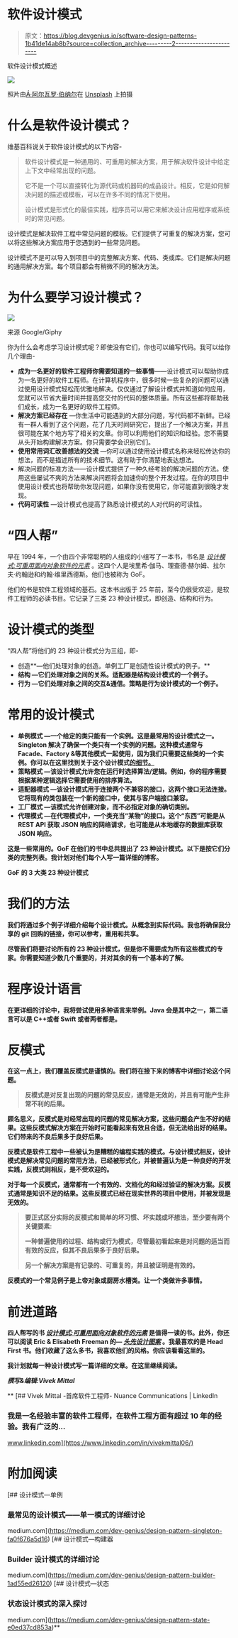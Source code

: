 # 软件设计模式

> 原文：<https://blog.devgenius.io/software-design-patterns-1b41de14ab8b?source=collection_archive---------2----------------------->

软件设计模式概述

![](img/557ada5584ff2cbaf02cadd554fd60b3.png)

照片由[Á·阿尔瓦罗·伯纳尔](https://unsplash.com/@abn?utm_source=medium&utm_medium=referral)在 [Unsplash](https://unsplash.com?utm_source=medium&utm_medium=referral) 上拍摄

# 什么是软件设计模式？

维基百科说关于软件设计模式的以下内容-

> 软件设计模式是一种通用的、可重用的解决方案，用于解决软件设计中给定上下文中经常出现的问题。
> 
> 它不是一个可以直接转化为源代码或机器码的成品设计。相反，它是如何解决问题的描述或模板，可以在许多不同的情况下使用。
> 
> 设计模式是形式化的最佳实践，程序员可以用它来解决设计应用程序或系统时的常见问题。

设计模式是解决软件工程中常见问题的模板。它们提供了可重复的解决方案，您可以将这些解决方案应用于您遇到的一些常见问题。

设计模式不是可以导入到项目中的完整解决方案、代码、类或库。它们是解决问题的通用解决方案。每个项目都会有稍微不同的解决方法。

# 为什么要学习设计模式？

![](img/f32763ec9247b73e2dfa5530e91a455d.png)

来源 Google/Giphy

你为什么会考虑学习设计模式呢？即使没有它们，你也可以编写代码。我可以给你几个理由-

*   **成为一名更好的软件工程师你需要知道的一些事情**——设计模式可以帮助你成为一名更好的软件工程师。在计算机程序中，很多时候一些复杂的问题可以通过使用设计模式轻松而优雅地解决。仅仅通过了解设计模式并知道如何应用，您就可以节省大量时间并提高您交付的代码的整体质量。所有这些都将帮助我们成长，成为一名更好的软件工程师。
*   **解决方案已经存在** —你生活中可能遇到的大部分问题，写代码都不新鲜。已经有一群人看到了这个问题，花了几天时间研究它，提出了一个解决方案，并且很可能在某个地方写了相关的文章。你可以利用他们的知识和经验。您不需要从头开始构建解决方案。你只需要学会识别它们。
*   **使用常用词汇改善想法的交流** —你可以通过使用设计模式名称来轻松传达你的想法，而不是描述所有的技术细节。这有助于你清楚地表达想法。
*   解决问题的标准方法——设计模式提供了一种久经考验的解决问题的方法。使用这些屡试不爽的方法来解决问题将会加速你的整个开发过程。在你的项目中使用设计模式也将帮助你发现问题，如果你没有使用它，你可能直到很晚才发现。
*   **代码可读性** —设计模式也提高了熟悉设计模式的人对代码的可读性。

# “四人帮”

早在 1994 年，一个由四个非常聪明的人组成的小组写了一本书，书名是 [*设计模式:可重用面向对象软件的元素*](https://amzn.to/3pq309a) 。这四个人是埃里希·伽马、理查德·赫尔姆、拉尔夫·约翰逊和约翰·维里西德斯。他们也被称为 GoF。

他们的书是软件工程领域的基石。这本书出版于 25 年前，至今仍很受欢迎，是软件工程师的必读书目。它记录了三类 23 种设计模式，即创造、结构和行为。

# 设计模式的类型

“四人帮”将他们的 23 种设计模式分为三组，即-

*   创造**—他们处理对象的创造。单例工厂是创造性设计模式的例子。**
*   ****结构** —它们处理对象之间的关系。适配器是结构设计模式的一个例子。**
*   ****行为** —它们处理对象之间的交互&通信。策略是行为设计模式的一个例子。**

# **常用的设计模式**

*   ****单例模式** —一个给定的类只能有一个实例。这是最常用的设计模式之一。Singleton 解决了确保一个类只有一个实例的问题。这种模式通常与 Facade、Factory &等其他模式一起使用，因为我们只需要这些类的一个实例。你可以在这里找到关于这个设计模式[的细节。](https://stellarsoftwarecompany.medium.com/design-pattern-singleton-fa0f676a5d16)**
*   ****策略模式** —该设计模式允许您在运行时选择算法/逻辑。例如，你的程序需要根据某种逻辑选择它需要使用的排序算法。**
*   ****适配器模式** —该设计模式用于连接两个不兼容的接口，这两个接口无法连接。它将现有的类包装在一个新的接口中，使其与客户端接口兼容。**
*   ****工厂模式** —该模式允许创建对象，而不必指定对象的确切类别。**
*   ****代理模式** —在代理模式中，一个类充当“某物”的接口。这个“东西”可能是从 REST API 获取 JSON 响应的网络请求，也可能是从本地缓存的数据库获取 JSON 响应。**

**这是一些常用的。GoF 在他们的书中总共提出了 23 种设计模式。以下是按它们分类的完整列表。我计划对他们每个人写一篇详细的博客。**

**GoF 的 3 大类 23 种设计模式**

# **我们的方法**

**我们将通过多个例子详细介绍每个设计模式。从概念到实际代码。我也将确保我分享的 git 回购的链接，你可以参考，重用和共享。**

**尽管我们将要讨论所有的 23 种设计模式，但是你不需要成为所有这些模式的专家。你需要知道少数几个重要的，并对其余的有一个基本的了解。**

# **程序设计语言**

**在更详细的讨论中，我将尝试使用多种语言来举例。Java 会是其中之一，第二语言可以是 C++或者 Swift 或者两者都是。**

# **反模式**

**在这一点上，我们覆盖反模式是谨慎的。我们将在接下来的博客中详细讨论这个问题。**

> **反模式是对反复出现的问题的常见反应，通常是无效的，并且有可能产生非常不利的后果。**

**顾名思义，反模式是对经常出现的问题的常见解决方案，这些问题会产生不好的结果。这些反模式解决方案在开始时可能看起来有效且合适，但无法给出好的结果。它们带来的不良后果多于良好后果。**

**反模式是软件工程中一些被认为是糟糕的编程实践的模式。与设计模式相反，设计模式是解决常见问题的常用方法，已经被形式化，并被普遍认为是一种良好的开发实践，反模式则相反，是不受欢迎的。**

**对于每一个反模式，通常都有一个有效的、文档化的和经过验证的解决方案。反模式通常是知识不足的结果。这些反模式已经在现实世界的项目中使用，并被发现是无效的。**

> **要正式区分实际的反模式和简单的坏习惯、坏实践或坏想法，至少要有两个关键要素:**
> 
> **一种普遍使用的过程、结构或行为模式，尽管最初看起来是对问题的适当而有效的反应，但其不良后果多于良好后果。**
> 
> **另一个解决方案是有记录的、可重复的，并且被证明是有效的。**

**反模式的一个常见例子是上帝对象或厨房水槽类。让一个类做许多事情。**

# **前进道路**

**四人帮写的书 [*设计模式:可重用面向对象软件的元素*](https://amzn.to/3pq309a) 是值得一读的书。此外，你还可以阅读 Eric & Elisabeth Freeman 的— [*头先设计图案*](https://amzn.to/3hhC3kW) 。我最喜欢的是 Head First 书。他们收藏了这么多书，我喜欢他们的风格。你应该看看这里的。**

**我计划就每一种设计模式写一篇详细的文章。在这里继续阅读。**

***撰写&编辑:Vivek Mittal***

**[](https://www.linkedin.com/in/vivekmittal06/) [## Vivek Mittal -首席软件工程师- Nuance Communications | LinkedIn

### 我是一名经验丰富的软件工程师，在软件工程方面有超过 10 年的经验。我有广泛的…

www.linkedin.com](https://www.linkedin.com/in/vivekmittal06/) 

# 附加阅读

[](https://medium.com/dev-genius/design-pattern-singleton-fa0f676a5d16) [## 设计模式—单例

### 最常见的设计模式——单一模式的详细讨论

medium.com](https://medium.com/dev-genius/design-pattern-singleton-fa0f676a5d16) [](https://medium.com/dev-genius/design-pattern-builder-1ad55ed26120) [## 设计模式—构建器

### Builder 设计模式的详细讨论

medium.com](https://medium.com/dev-genius/design-pattern-builder-1ad55ed26120) [](https://medium.com/dev-genius/design-pattern-state-e0ed37cd853a) [## 设计模式—状态

### 状态设计模式的深入探讨

medium.com](https://medium.com/dev-genius/design-pattern-state-e0ed37cd853a)**
